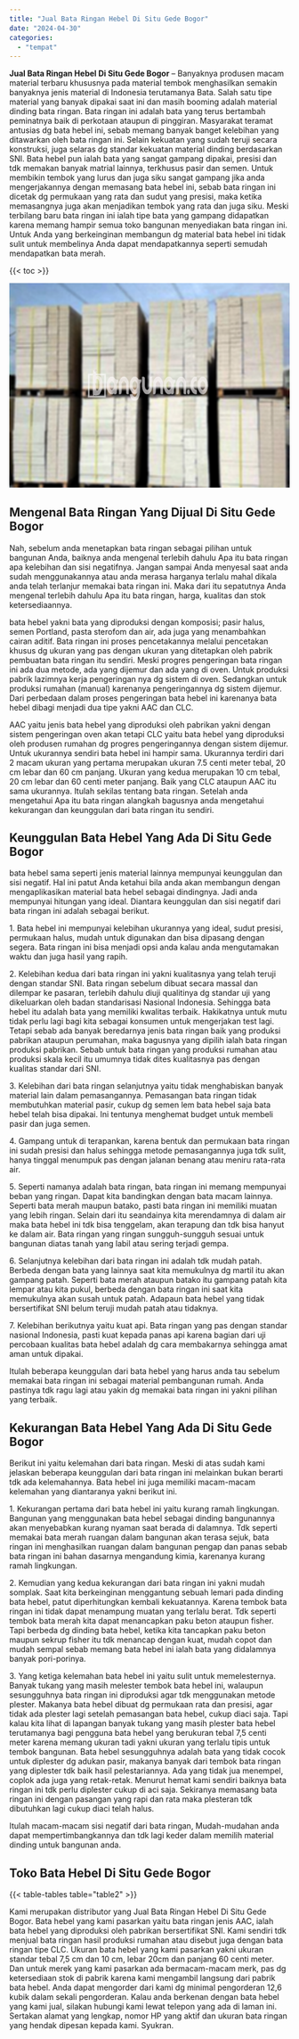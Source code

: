```yaml
---
title: "Jual Bata Ringan Hebel Di Situ Gede Bogor"
date: "2024-04-30"
categories: 
  - "tempat"
---
```


**Jual Bata Ringan Hebel Di Situ Gede Bogor** – Banyaknya produsen macam material terbaru khususnya pada material tembok menghasilkan semakin banyaknya jenis material di Indonesia terutamanya Bata. Salah satu tipe material yang banyak dipakai saat ini dan masih booming adalah material dinding bata ringan. Bata ringan ini adalah bata yang terus bertambah peminatnya baik di perkotaan ataupun di pinggiran. Masyarakat teramat antusias dg bata hebel ini, sebab memang banyak banget kelebihan yang ditawarkan oleh bata ringan ini. Selain kekuatan yang sudah teruji secara konstruksi, juga selaras dg standar kekuatan material dinding berdasarkan SNI. Bata hebel pun ialah bata yang sangat gampang dipakai, presisi dan tdk memakan banyak matrial lainnya, terkhusus pasir dan semen. Untuk membikin tembok yang lurus dan juga siku sangat gampang jika anda mengerjakannya dengan memasang bata hebel ini, sebab bata ringan ini dicetak dg permukaan yang rata dan sudut yang presisi, maka ketika memasangnya juga akan menjadikan tembok yang rata dan juga siku. Meski terbilang baru bata ringan ini ialah tipe bata yang gampang didapatkan karena memang hampir semua toko bangunan menyediakan bata ringan ini. Untuk Anda yang berkeinginan membangun dg material bata hebel ini tidak sulit untuk membelinya Anda dapat mendapatkannya seperti semudah mendapatkan bata merah.

{{< toc >}}

![Jual Bata Ringan Hebel Di Situ Gede Bogor](/images/jual-hebel-murah-05.png)

## Mengenal Bata Ringan Yang Dijual Di Situ Gede Bogor

Nah, sebelum anda menetapkan bata ringan sebagai pilihan untuk bangunan Anda, baiknya anda mengenal terlebih dahulu Apa itu bata ringan apa kelebihan dan sisi negatifnya. Jangan sampai Anda menyesal saat anda sudah menggunakannya atau anda merasa harganya terlalu mahal dikala anda telah terlanjur memakai bata ringan ini. Maka dari itu sepatutnya Anda mengenal terlebih dahulu Apa itu bata ringan, harga, kualitas dan stok ketersediaannya.

bata hebel yakni bata yang diproduksi dengan komposisi; pasir halus, semen Portland, pasta sterofom dan air, ada juga yang menambahkan cairan aditif. Bata ringan ini proses pencetakannya melalui pencetakan khusus dg ukuran yang pas dengan ukuran yang ditetapkan oleh pabrik pembuatan bata ringan itu sendiri. Meski progres pengeringan bata ringan ini ada dua metode, ada yang dijemur dan ada yang di oven. Untuk produksi pabrik lazimnya kerja pengeringan nya dg sistem di oven. Sedangkan untuk produksi rumahan (manual) karenanya pengeringannya dg sistem dijemur. Dari perbedaan dalam proses pengeringan bata hebel ini karenanya bata hebel dibagi menjadi dua tipe yakni AAC dan CLC.

AAC yaitu jenis bata hebel yang diproduksi oleh pabrikan yakni dengan sistem pengeringan oven akan tetapi CLC yaitu bata hebel yang diproduksi oleh produsen rumahan dg progres pengeringannya dengan sistem dijemur. Untuk ukurannya sendiri bata hebel ini hampir sama. Ukurannya terdiri dari 2 macam ukuran yang pertama merupakan ukuran 7.5 centi meter tebal, 20 cm lebar dan 60 cm panjang. Ukuran yang kedua merupakan 10 cm tebal, 20 cm lebar dan 60 centi meter panjang. Baik yang CLC ataupun AAC itu sama ukurannya. Itulah sekilas tentang bata ringan. Setelah anda mengetahui Apa itu bata ringan alangkah bagusnya anda mengetahui kekurangan dan keunggulan dari bata ringan itu sendiri.

## Keunggulan Bata Hebel Yang Ada Di Situ Gede Bogor

bata hebel sama seperti jenis material lainnya mempunyai keunggulan dan sisi negatif. Hal ini patut Anda ketahui bila anda akan membangun dengan mengaplikasikan material bata hebel sebagai dindingnya. Jadi anda mempunyai hitungan yang ideal. Diantara keunggulan dan sisi negatif dari bata ringan ini adalah sebagai berikut.

1\. Bata hebel ini mempunyai kelebihan ukurannya yang ideal, sudut presisi, permukaan halus, mudah untuk digunakan dan bisa dipasang dengan segera. Bata ringan ini bisa menjadi opsi anda kalau anda mengutamakan waktu dan juga hasil yang rapih.

2\. Kelebihan kedua dari bata ringan ini yakni kualitasnya yang telah teruji dengan standar SNI. Bata ringan sebelum dibuat secara massal dan dilempar ke pasaran, terlebih dahulu diuji qualitinya dg standar uji yang dikeluarkan oleh badan standarisasi Nasional Indonesia. Sehingga bata hebel itu adalah bata yang memiliki kwalitas terbaik. Hakikatnya untuk mutu tidak perlu lagi bagi kita sebagai konsumen untuk mengerjakan test lagi. Tetapi sebab ada banyak beredarnya jenis bata ringan baik yang produksi pabrikan ataupun perumahan, maka bagusnya yang dipilih ialah bata ringan produksi pabrikan. Sebab untuk bata ringan yang produksi rumahan atau produksi skala kecil itu umumnya tidak dites kualitasnya pas dengan kualitas standar dari SNI.

3\. Kelebihan dari bata ringan selanjutnya yaitu tidak menghabiskan banyak material lain dalam pemasangannya. Pemasangan bata ringan tidak membutuhkan material pasir, cukup dg semen lem bata hebel saja bata hebel telah bisa dipakai. Ini tentunya menghemat budget untuk membeli pasir dan juga semen.

4\. Gampang untuk di terapankan, karena bentuk dan permukaan bata ringan ini sudah presisi dan halus sehingga metode pemasangannya juga tdk sulit, hanya tinggal menumpuk pas dengan jalanan benang atau meniru rata-rata air.

5\. Seperti namanya adalah bata ringan, bata ringan ini memang mempunyai beban yang ringan. Dapat kita bandingkan dengan bata macam lainnya. Seperti bata merah maupun batako, pasti bata ringan ini memiliki muatan yang lebih ringan. Selain dari itu seandainya kita merendamnya di dalam air maka bata hebel ini tdk bisa tenggelam, akan terapung dan tdk bisa hanyut ke dalam air. Bata ringan yang ringan sungguh-sungguh sesuai untuk bangunan diatas tanah yang labil atau sering terjadi gempa.

6\. Selanjutnya kelebihan dari bata ringan ini adalah tdk mudah patah. Berbeda dengan bata yang lainnya saat kita memukulnya dg martil itu akan gampang patah. Seperti bata merah ataupun batako itu gampang patah kita lempar atau kita pukul, berbeda dengan bata ringan ini saat kita memukulnya akan susah untuk patah. Adapaun bata hebel yang tidak bersertifikat SNI belum teruji mudah patah atau tidaknya.

7\. Kelebihan berikutnya yaitu kuat api. Bata ringan yang pas dengan standar nasional Indonesia, pasti kuat kepada panas api karena bagian dari uji percobaan kualitas bata hebel adalah dg cara membakarnya sehingga amat aman untuk dipakai.

Itulah beberapa keunggulan dari bata hebel yang harus anda tau sebelum memakai bata ringan ini sebagai material pembangunan rumah. Anda pastinya tdk ragu lagi atau yakin dg memakai bata ringan ini yakni pilihan yang terbaik.

## Kekurangan Bata Hebel Yang Ada Di Situ Gede Bogor

Berikut ini yaitu kelemahan dari bata ringan. Meski di atas sudah kami jelaskan beberapa keunggulan dari bata ringan ini melainkan bukan berarti tdk ada kelemahannya. Bata hebel ini juga memiliki macam-macam kelemahan yang diantaranya yakni berikut ini.

1\. Kekurangan pertama dari bata hebel ini yaitu kurang ramah lingkungan. Bangunan yang menggunakan bata hebel sebagai dinding bangunannya akan menyebabkan kurang nyaman saat berada di dalamnya. Tdk seperti memakai bata merah ruangan dalam bangunan akan terasa sejuk, bata ringan ini menghasilkan ruangan dalam bangunan pengap dan panas sebab bata ringan ini bahan dasarnya mengandung kimia, karenanya kurang ramah lingkungan.

2\. Kemudian yang kedua kekurangan dari bata ringan ini yakni mudah somplak. Saat kita berkeinginan menggantung sebuah lemari pada dinding bata hebel, patut diperhitungkan kembali kekuatannya. Karena tembok bata ringan ini tidak dapat menampung muatan yang terlalu berat. Tdk seperti tembok bata merah kita dapat menancapkan paku beton ataupun fisher. Tapi berbeda dg dinding bata hebel, ketika kita tancapkan paku beton maupun sekrup fisher itu tdk menancap dengan kuat, mudah copot dan mudah sempal sebab memang bata hebel ini ialah bata yang didalamnya banyak pori-porinya.

3\. Yang ketiga kelemahan bata hebel ini yaitu sulit untuk memelesternya. Banyak tukang yang masih melester tembok bata hebel ini, walaupun sesungguhnya bata ringan ini diproduksi agar tdk menggunakan metode plester. Makanya bata hebel dibuat dg permukaan rata dan presisi, agar tidak ada plester lagi setelah pemasangan bata hebel, cukup diaci saja. Tapi kalau kita lihat di lapangan banyak tukang yang masih plester bata hebel terutamanya bagi pengguna bata hebel yang berukuran tebal 7,5 centi meter karena memang ukuran tadi yakni ukuran yang terlalu tipis untuk tembok bangunan. Bata hebel sesungguhnya adalah bata yang tidak cocok untuk diplester dg adukan pasir, makanya banyak dari tembok bata ringan yang diplester tdk baik hasil pelestariannya. Ada yang tidak jua menempel, coplok ada juga yang retak-retak. Menurut hemat kami sendiri baiknya bata ringan ini tdk perlu diplester cukup di aci saja. Sekiranya memasang bata ringan ini dengan pasangan yang rapi dan rata maka plesteran tdk dibutuhkan lagi cukup diaci telah halus.

Itulah macam-macam sisi negatif dari bata ringan, Mudah-mudahan anda dapat mempertimbangkannya dan tdk lagi keder dalam memilih material dinding untuk bangunan anda.

## Toko Bata Hebel Di Situ Gede Bogor

{{< table-tables table="table2" >}}

Kami merupakan distributor yang Jual Bata Ringan Hebel Di Situ Gede Bogor. Bata hebel yang kami pasarkan yaitu bata ringan jenis AAC, ialah bata hebel yang diproduksi oleh pabrikan bersertifikat SNI. Kami sendiri tdk menjual bata ringan hasil produksi rumahan atau disebut juga dengan bata ringan tipe CLC. Ukuran bata hebel yang kami pasarkan yakni ukuran standar tebal 7,5 cm dan 10 cm, lebar 20cm dan panjang 60 centi meter. Dan untuk merek yang kami pasarkan ada bermacam-macam merk, pas dg ketersediaan stok di pabrik karena kami mengambil langsung dari pabrik bata hebel. Anda dapat mengorder dari kami dg minimal pengorderan 12,6 kubik dalam sekali pengorderan. Kalau anda berkenan dengan bata hebel yang kami jual, silakan hubungi kami lewat telepon yang ada di laman ini. Sertakan alamat yang lengkap, nomor HP yang aktif dan ukuran bata ringan yang hendak dipesan kepada kami. Syukran.
